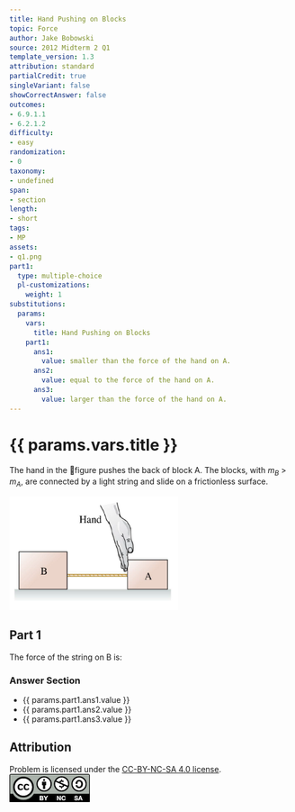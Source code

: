 ```yaml
---
title: Hand Pushing on Blocks
topic: Force
author: Jake Bobowski
source: 2012 Midterm 2 Q1
template_version: 1.3
attribution: standard
partialCredit: true
singleVariant: false
showCorrectAnswer: false
outcomes:
- 6.9.1.1
- 6.2.1.2
difficulty:
- easy
randomization:
- 0
taxonomy:
- undefined
span:
- section
length:
- short
tags:
- MP
assets:
- q1.png
part1:
  type: multiple-choice
  pl-customizations:
    weight: 1
substitutions:
  params:
    vars:
      title: Hand Pushing on Blocks
    part1:
      ans1:
        value: smaller than the force of the hand on A.
      ans2:
        value: equal to the force of the hand on A.
      ans3:
        value: larger than the force of the hand on A.
---
```

# {{ params.vars.title }}
The hand in the figure pushes the back of block A.
The blocks, with $m_B$ > $m_A$, are connected by a light string and slide on a frictionless surface.

<img src="q1.png" width=300 alt="Hand pushing on block A connected to block B">

## Part 1

The force of the string on B is:

### Answer Section

- {{ params.part1.ans1.value }}
- {{ params.part1.ans2.value }}
- {{ params.part1.ans3.value }}

## Attribution

Problem is licensed under the [CC-BY-NC-SA 4.0 license](https://creativecommons.org/licenses/by-nc-sa/4.0/).<br> ![The Creative Commons 4.0 license requiring attribution-BY, non-commercial-NC, and share-alike-SA license.](https://raw.githubusercontent.com/firasm/bits/master/by-nc-sa.png)